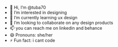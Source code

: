 - 👋 Hi, I’m @tuba70
- 👀 I’m interested in designing
- 🌱 I’m currently learning ux design
- 💞️ I’m looking to collaborate on any design products
- 📫 you can reach me on linkedin and behance
- 😄 Pronouns: she/her
- ⚡ Fun fact: i cant code

<!---
tuba70/tuba70 is a ✨ special ✨ repository because its `README.md` (this file) appears on your GitHub profile.
You can click the Preview link to take a look at your changes.
--->
